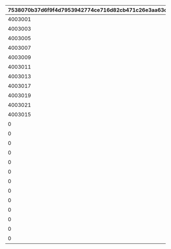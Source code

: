 |7538070b37d6f9f4d7953942774ce716d82cb471c26e3aa63c6d5758d610e99d|1c8c3080fce5bae2ef3c879b0f56c9629bd65820c4292f408d29ae1c64c0fe4f|089c1f5d39db70e6734a3f1ab433caf43babcd59fc343ebe0c20de450d51bc6e|c1c926784a61b61d49b89ad0af5a85549560dfc6fa619a7f6c26f2de5296cc5a|434fd64404414e3e475f5095cc1af578b921143af163c75fa0f9c5c9874a6f7a|719a8c4c3b01a05c79a6f3797ceb616665b4b49cdaa24960c026ccfe437cdc4a|3154e9a5aa4463026a6e2c98b96d86bd3d89d10c633252db3e7b956a223ecaeb|213c64586f0aec88b517748bc49cd3f1659cc1bc96d098aaa9dd35c2c79147ac|5622b5f9304fd02769a24a916779bf317dad2348d7e75a0e098b52732fa8c090|99c35ff2cd66d77a3f37fcad70388aaf7920f6215d6b8f1e3def1c5e75100582|71869d8c2771059327e4a365e0fc1f426a83962820fc89bc94323169c39391f4|c0e8e2f7a22841251b0bdd74baf5a68ec3a8bb4d192c22c62f9c050d2a646791|38b741f15ddf45158d08cc7774f2394e7424f27de178c569e7ae75ade1d20a70|a99820d4118db6c320f75215a160cc041f6f17871971eb13d99c08390f6b8a82|92165239711fdb093a6ac018219e356dffadb0b31732bcc1ff665fd5ae14a7c5|
| --- | --- | --- | --- | --- | --- | --- | --- | --- | --- | --- | --- | --- | --- | --- |
|4003001|1|11002012|501010001|0|400|雲海の山脈|200010|31001|400|45|4003002|195|10|雲をつらぬく山脈|
|4003003|1|11005013|501010002|0|300|密林の大樹|200020|31002|300|30|4003004|-110|10|深い森の奥に存在する1本の大樹|
|4003005|1|11007014|501010003|0|200|断崖の遺跡|200030|31003|200|-190|4003006|-570|10|断崖絶壁で発見された遺跡|
|4003007|1|11011017|501010004|0|100|蒼海の孤塔|200040|31004|100|-30|4003008|750|10|大海原にそびえる謎の巨塔|
|4003009|1|11014014|501010005|0|100|毒瘴の闇稜|200050|31005|100|20|4003010|465|10|瘴気渦巻く常闇の孤峰|
|4003011|1|11026014|501010006|0|100|緑竜の骸嶺|200060|31006|100|90|4003012|360|10|厳峰に佇む竜の寝床|
|4003013|1|11035014|501010007|0|100|天上の浮城|200070|31007|100|90|4003014|130|10|天空の番人が静かに眠る聖城|
|4003017|1|11047014|501010008|0|100|砂瀑の底都|200080|31008|100|120|4003018|-50|10|砂の大瀑布が落ちゆく果ての都|
|4003019|1|11057014|501010009|0|100|紺碧の王砦|200090|31009|100|70|4003020|-360|10|紺碧の底に君臨する海王の城砦|
|4003021|1|11062014|501010010|0|0|四彩の霊峰|0|31010|100|0|4003022|0|10|四季彩りし霊狐の仙境|
|4003015|1|0|0|31006|100|スペシャルダンジョン|0|32001|100|0|4003016|0|10|期間限定ダンジョンの踏破に挑戦|
|0|1|0|0|31006|100|スペシャルダンジョン|0|32002|100|0|0|0|10|期間限定ダンジョンの踏破に挑戦|
|0|1|0|0|31006|100|スペシャルダンジョン|0|32003|100|0|0|0|10|期間限定ダンジョンの踏破に挑戦|
|0|1|0|0|31006|100|スペシャルダンジョン|0|32004|100|0|0|0|10|期間限定ダンジョンの踏破に挑戦|
|0|1|0|0|31006|100|スペシャルダンジョン|0|32005|100|0|0|0|10|期間限定ダンジョンの踏破に挑戦|
|0|1|0|0|31006|100|スペシャルダンジョン|0|32006|100|0|0|0|10|期間限定ダンジョンの踏破に挑戦|
|0|1|0|0|31006|100|スペシャルダンジョン|0|32007|100|0|0|0|10|期間限定ダンジョンの踏破に挑戦|
|0|1|0|0|31006|100|スペシャルダンジョン|0|32008|100|0|0|0|10|期間限定ダンジョンの踏破に挑戦|
|0|1|0|0|31006|100|スペシャルダンジョン|0|32009|100|0|0|0|10|期間限定ダンジョンの踏破に挑戦|
|0|1|0|0|31006|100|スペシャルダンジョン|0|32010|100|0|0|0|10|期間限定ダンジョンの踏破に挑戦|
|0|1|0|0|31006|100|スペシャルダンジョン|0|32011|100|0|0|0|10|期間限定ダンジョンの踏破に挑戦|
|0|1|0|0|31006|100|スペシャルダンジョン|0|32012|100|0|0|0|10|期間限定ダンジョンの踏破に挑戦|
|0|1|0|0|31006|100|スペシャルダンジョン|0|32013|100|0|0|0|10|期間限定ダンジョンの踏破に挑戦|
|0|1|0|0|31006|100|スペシャルダンジョン|0|32014|100|0|0|0|10|期間限定ダンジョンの踏破に挑戦|